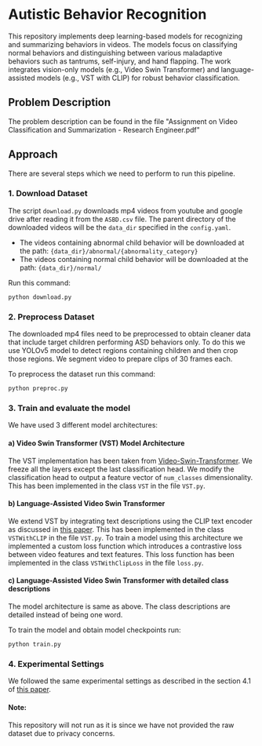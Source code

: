 # Autistic Behavior Recognition

This repository implements deep learning-based models for recognizing and summarizing behaviors in videos. The models focus on classifying normal behaviors and distinguishing between various maladaptive behaviors such as tantrums, self-injury, and hand flapping. The work integrates vision-only models (e.g., Video Swin Transformer) and language-assisted models (e.g., VST with CLIP) for robust behavior classification.

## Problem Description

The problem description can be found in the file "Assignment on Video Classification and Summarization - Research Engineer.pdf"

## Approach

There are several steps which we need to perform to run this pipeline. 

### 1. Download Dataset

The script `download.py` downloads mp4 videos from youtube and google drive after reading it from the `ASBD.csv` file.
The parent directory of the downloaded videos will be the `data_dir` specified in the `config.yaml`.

- The videos containing abnormal child behavior will be downloaded at the path: `{data_dir}/abnormal/{abnormality_category}`
- The videos containing normal child behavior will be downloaded at the path: `{data_dir}/normal/`

Run this command:

`python download.py`

### 2. Preprocess Dataset

The downloaded mp4 files need to be preprocessed to obtain cleaner data that include target children performing
ASD behaviors only. To do this we use YOLOv5 model to detect regions containing children and then crop those regions.
We segment video to prepare clips of 30 frames each.

To preprocess the dataset run this command:

`python preproc.py`

### 3. Train and evaluate the model

We have used 3 different model architectures:

#### a) Video Swin Transformer (VST) Model Architecture

The VST implementation has been taken from [Video-Swin-Transformer](https://github.com/SwinTransformer/Video-Swin-Transformer). We freeze all the layers except the last 
classification head. We modify the classification head to output a feature vector of `num_classes` dimensionality.
This has been implemented in the class `VST` in the file `VST.py`.

#### b) Language-Assisted Video Swin Transformer

We extend VST by integrating text descriptions using the CLIP text encoder as discussed in [this paper](https://arxiv.org/pdf/2211.09310). 
This has been implemented in the class `VSTWithCLIP` in the file `VST.py`.
To train a model using this architecture we implemented a custom loss function which introduces a contrastive loss between 
video features and text features. This loss function has been implemented in the class `VSTWithClipLoss` in the file `loss.py`.

#### c) Language-Assisted Video Swin Transformer with detailed class descriptions

The model architecture is same as above. The class descriptions are detailed instead of being one word.

To train the model and obtain model checkpoints run:

`python train.py`

### 4. Experimental Settings

We followed the same experimental settings as described in the section 4.1 of [this paper](https://arxiv.org/pdf/2211.09310).

#### Note:
This repository will not run as it is since we have not provided the raw dataset due to privacy concerns.
